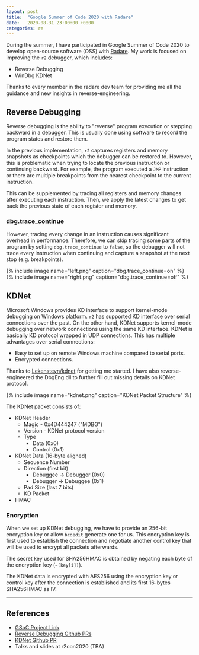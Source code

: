 ```yaml
---
layout: post
title:  "Google Summer of Code 2020 with Radare"
date:   2020-08-31 23:00:00 +0800
categories: re
---
```

During the summer, I have participated in Google Summer of Code 2020 to develop open-source software (OSS) with [Radare](https://rada.re/). My work is focused on improving the `r2` debugger, which includes:
  - Reverse Debugging
  - WinDbg KDNet

Thanks to every member in the radare dev team for providing me all the guidance and new insights in reverse-engineering.

## Reverse Debugging

Reverse debugging is the ability to "reverse" program execution or stepping backward in a debugger. This is usually done using software to record the program states and restore them.

In the previous implementation, `r2` captures registers and memory snapshots as checkpoints which the debugger can be restored to. However, this is problematic when trying to locate the previous instruction or continuing backward. For example, the program executed a `JMP` instruction or there are multiple breakpoints from the nearest checkpoint to the current instruction.

This can be supplemented by tracing all registers and memory changes after executing each instruction. Then, we apply the latest changes to get back the previous state of each register and memory.

### dbg.trace_continue

However, tracing every change in an instruction causes significant overhead in performance. Therefore, we can skip tracing some parts of the program by setting `dbg.trace_continue` to `false`, so the debugger will not trace every instruction when continuing and capture a snapshot at the next stop (e.g. breakpoints).

{% include image name="left.png" caption="dbg.trace_continue=on" %}
{% include image name="right.png" caption="dbg.trace_continue=off" %}

## KDNet

Microsoft Windows provides KD interface to support kernel-mode debugging on Windows platform. `r2` has supported KD interface over serial connections over the past. On the other hand, KDNet supports kernel-mode debugging over network connections using the same KD interface. KDNet is basically KD protocol wrapped in UDP connections. This has multiple advantages over serial connections:
- Easy to set up on remote Windows machine compared to serial ports.
- Encrypted connections.

Thanks to [Lekensteyn/kdnet](https://github.com/Lekensteyn/kdnet/) for getting me started. I have also reverse-engineered the DbgEng.dll to further fill out missing details on KDNet protocol.

{% include image name="kdnet.png" caption="KDNet Packet Structure" %}

The KDNet packet consists of:
- KDNet Header
  - Magic - 0x4D444247 ("MDBG")
  - Version - KDNet protocol version
  - Type
    - Data (0x0)
    - Control (0x1)
- KDNet Data (16-byte aligned)
  - Sequence Number
  - Direction (first bit)
    - Debuggee -> Debugger (0x0)
    - Debugger -> Debuggee (0x1)
  - Pad Size (last 7 bits)
  - KD Packet
- HMAC

### Encryption

When we set up KDNet debugging, we have to provide an 256-bit encryption key or allow `bcdedit` generate one for us. This encryption key is first used to establish the connection and negotiate another control key that will be used to encrypt all packets afterwards.

The secret key used for SHA256HMAC is obtained by negating each byte of the encryption key (`~(key[i])`).

The KDNet data is encrypted with AES256 using the encryption key or control key after the connection is established and its first 16-bytes SHA256HMAC as IV.

---
## References

- [GSoC Project Link](https://summerofcode.withgoogle.com/organizations/4946212249141248/#5939223015718912)
- [Reverse Debugging Github PRs](https://github.com/radareorg/radare2/pulls?q=is%3Apr+project%3Aradareorg%2Fradare2%2F25)
- [KDNet Github PR](https://github.com/radareorg/radare2/pull/17340)
- Talks and slides at r2con2020 (TBA)


